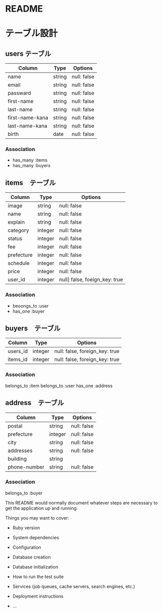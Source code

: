 # README
# テーブル設計

## users テーブル

| Column          | Type   | Options     |
| --------------- | ------ | ----------- |
| name            | string | null: false |
| email           | string | null: false |
| passward        | string | null: false |
| first-name      | string | null: false |
| last-name       | string | null: false |
| first-name-kana | string | null: false |
| last-name-kana  | string | null: false |
| birth           | date   | null: false |

### Association
- has_many :items
- has_many :buyers

## items　テーブル

| Column        | Type    | Options                       |
| ------------- | ------- | ----------------------------- |
| image         | string  | null: false                   |
| name          | string  | null: false                   |
| explain       | string  | null: false                   |
| category      | integer | null: false                   |
| status        | integer | null: false                   |
| fee           | integer | null: false                   |
| prefecture    | integer | null: false                   |
| schedule      | integer | null: false                   |
| price         | integer | null: false                   |
| user_id       | integer | null] false, foeign_key: true |

### Association
- beoongs_to :user
- has_one :buyer

## buyers　テーブル

| Column          | Type     | Options                        |
| --------------- | -------- | ------------------------------ |
| users_id        | integer | null: false, foreign_key: true |
| items_id        | integer | null: false, foreign_key: true |

### Association
belongs_to :item
belongs_to :user
has_one :address

## address　テーブル

| Column       | Type     | Options     |
| ------------ | -------- | ----------- |
| postal       | string   | null: false |
| prefecture   | integer  | null: false |
| city         | string   | null: false |
| addresses    | string   | null: false |
| building     | string   |             |
| phone-number | string   | null: false |

### Association 
belongs_to :buyer


This README would normally document whatever steps are necessary to get the
application up and running.

Things you may want to cover:

* Ruby version

* System dependencies

* Configuration

* Database creation

* Database initialization

* How to run the test suite

* Services (job queues, cache servers, search engines, etc.)

* Deployment instructions

* ...
